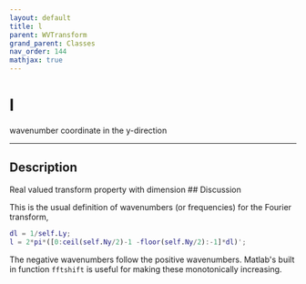 ```yaml
---
layout: default
title: l
parent: WVTransform
grand_parent: Classes
nav_order: 144
mathjax: true
---
```


#  l

wavenumber coordinate in the y-direction


---

## Description
Real valued transform property with dimension ## Discussion

This is the usual definition of wavenumbers (or frequencies) for the Fourier transform,
```matlab
dl = 1/self.Ly;  
l = 2*pi*([0:ceil(self.Ny/2)-1 -floor(self.Ny/2):-1]*dl)';
```

The negative wavenumbers follow the positive wavenumbers. Matlab's built in function `fftshift` is useful for making these monotonically increasing.

